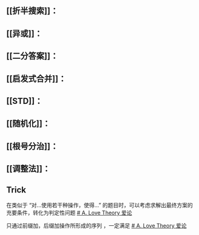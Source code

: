 
## [[折半搜索]]：

## [[异或]]：

## [[二分答案]]：

## [[启发式合并]]：

## [[STD]]：

## [[随机化]]：

## [[根号分治]]：

## [[调整法]]：

## Trick

在类似于 “对...使用若干种操作，使得...” 的题目时，可以考虑求解出最终方案的充要条件，转化为判定性问题 [# A. Love Theory 爱论](https://qoj.ac/contest/2023/problem/11101)

只通过前缀加，后缀加操作所形成的序列 ，一定满足 [# A. Love Theory 爱论](https://qoj.ac/contest/2023/problem/11101)